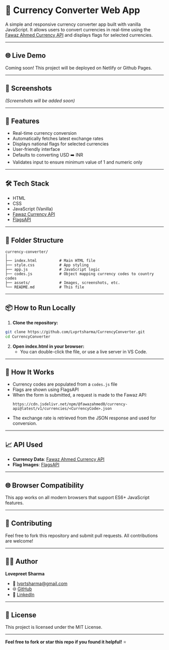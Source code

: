 # 💱 Currency Converter Web App

A simple and responsive currency converter app built with vanilla JavaScript. It allows users to convert currencies in real-time using the [Fawaz Ahmed Currency API](https://github.com/fawazahmed0/currency-api) and displays flags for selected currencies.

---

## 🌐 Live Demo

Coming soon! This project will be deployed on Netlify or Github Pages.

---

## 📸 Screenshots

*(Screenshots will be added soon)*

---

## 🚀 Features

- Real-time currency conversion
- Automatically fetches latest exchange rates
- Displays national flags for selected currencies
- User-friendly interface
- Defaults to converting USD ➡️ INR
- Validates input to ensure minimum value of 1 and numeric only

---

## 🛠️ Tech Stack

- HTML
- CSS
- JavaScript (Vanilla)
- [Fawaz Currency API](https://github.com/fawazahmed0/currency-api)
- [FlagsAPI](https://flagsapi.com/)

---

## 📂 Folder Structure

```
currency-converter/
│
├── index.html          # Main HTML file
├── style.css           # App styling
├── app.js              # JavaScript logic
├── codes.js            # Object mapping currency codes to country codes
├── assets/             # Images, screenshots, etc.
└── README.md           # This file
```

---

## 📦 How to Run Locally

1. **Clone the repository:**

```bash
git clone https://github.com/Lvprtsharma/CurrencyConverter.git
cd CurrencyConverter
```

2. **Open index.html in your browser:**
   - You can double-click the file, or use a live server in VS Code.

---

## 🧠 How It Works

- Currency codes are populated from a `codes.js` file
- Flags are shown using FlagsAPI
- When the form is submitted, a request is made to the Fawaz API:
  ```
  https://cdn.jsdelivr.net/npm/@fawazahmed0/currency-api@latest/v1/currencies/<CurrencyCode>.json
  ```
- The exchange rate is retrieved from the JSON response and used for conversion.

---

## 📈 API Used

- **Currency Data**: [Fawaz Ahmed Currency API](https://github.com/fawazahmed0/currency-api)
- **Flag Images**: [FlagsAPI](https://flagsapi.com/)

---

## 🌐 Browser Compatibility

This app works on all modern browsers that support ES6+ JavaScript features.

---

## 🤝 Contributing

Feel free to fork this repository and submit pull requests. All contributions are welcome!

---

## 🙋‍♂️ Author

**Lovepreet Sharma**
- 📧 [lvprtsharma@gmail.com](mailto:lvprtsharma@gmail.com)
- 🌐 [GitHub](https://github.com/Lvprtsharma)
- 🔗 [LinkedIn](https://www.linkedin.com/in/lovepal/)

---

## 📝 License

This project is licensed under the MIT License.

---

**Feel free to fork or star this repo if you found it helpful!** ⭐